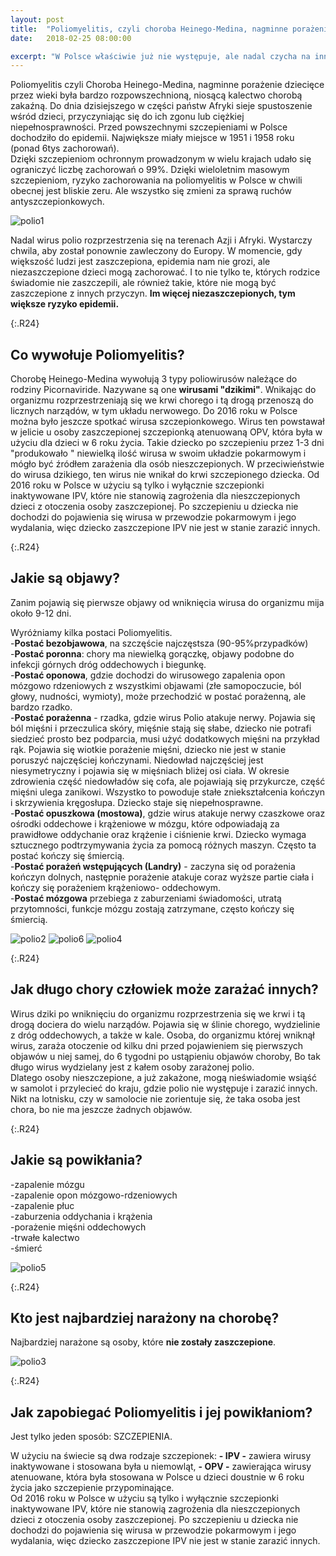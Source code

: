 ```yaml
---
layout: post
title:  "Poliomyelitis, czyli choroba Heinego-Medina, nagminne porażenie dziecięce"
date:   2018-02-25 08:00:00

excerpt: "W Polsce właściwie już nie występuje, ale nadal czycha na innych kontynentach, wywołując epidemie i doprowadzając do trwałego kalectwa setki dzieci."
---
```


Poliomyelitis czyli Choroba Heinego-Medina, nagminne porażenie dziecięce przez wieki była bardzo rozpowszechnioną, niosącą kalectwo chorobą zakaźną. Do dnia dzisiejszego w części państw Afryki sieje spustoszenie wśród dzieci, przyczyniając się do ich zgonu lub ciężkiej niepełnosprawności. Przed powszechnymi szczepieniami w Polsce dochodziło do epidemii. Największe miały miejsce w 1951 i 1958 roku (ponad 6tys zachorowań).  
Dzięki szczepieniom ochronnym prowadzonym w wielu krajach udało się ograniczyć liczbę zachorowań o 99%. Dzięki wieloletnim masowym szczepieniom, ryzyko zachorowania na poliomyelitis w Polsce w chwili obecnej jest bliskie zeru. Ale wszystko się zmieni za sprawą ruchów antyszczepionkowych.  

![polio1](/png/Polio1.jpg)

Nadal wirus polio rozprzestrzenia się na terenach Azji i Afryki. Wystarczy chwila, aby został ponownie zawleczony do Europy. W momencie, gdy większość ludzi jest zaszczepiona, epidemia nam nie grozi, ale niezaszczepione dzieci mogą zachorować. I to nie tylko te, których rodzice świadomie nie zaszczepili, ale również takie, które nie mogą być zaszczepione z innych przyczyn. **Im więcej niezaszczepionych, tym większe ryzyko epidemii.**

{:.R24}
## Co wywołuje Poliomyelitis?

Chorobę Heinego-Medina wywołują 3 typy poliowirusów należące do rodziny Picornaviride. Nazywane są one **wirusami "dzikimi"**. Wnikając do organizmu rozprzestrzeniają się we krwi chorego i tą drogą przenoszą do licznych narządów, w tym układu nerwowego. Do 2016 roku w Polsce można było jeszcze spotkać wirusa szczepionkowego. Wirus ten powstawał w jelicie u osoby zaszczepionej szczepionką atenuowaną OPV, która była w użyciu dla dzieci w 6 roku życia. Takie dziecko po szczepieniu przez 1-3 dni "produkowało " niewielką ilość wirusa w swoim układzie pokarmowym i mógło być źródłem zarażenia dla osób nieszczepionych. W przeciwieństwie do wirusa dzikiego, ten wirus nie wnikał do krwi szczepionego dziecka. Od 2016 roku w Polsce w użyciu są tylko i wyłącznie szczepionki inaktywowane IPV, które nie stanowią zagrożenia dla nieszczepionych dzieci z otoczenia osoby zaszczepionej. Po szczepieniu u dziecka nie dochodzi do pojawienia się wirusa w przewodzie pokarmowym i jego wydalania, więc dziecko zaszczepione IPV nie jest w stanie zarazić innych. 

{:.R24}
## Jakie są objawy?

Zanim pojawią się pierwsze objawy od wniknięcia wirusa do organizmu mija około 9-12 dni.

Wyróżniamy kilka postaci Poliomyelitis.   
-**Postać bezobjawowa**, na szczęście najczęstsza (90-95%przypadków)  
-**Postać poronna**: chory ma niewielką gorączkę, objawy podobne do infekcji górnych dróg oddechowych i biegunkę.  
-**Postać oponowa**, gdzie dochodzi do wirusowego zapalenia opon mózgowo rdzeniowych z wszystkimi objawami (złe samopoczucie, ból głowy, nudności, wymioty), może przechodzić w postać porażenną, ale bardzo rzadko.  
-**Postać porażenna** - rzadka, gdzie wirus Polio atakuje nerwy. Pojawia się ból mięśni i przeczulica skóry, mięśnie stają się słabe, dziecko nie potrafi siedzieć prosto bez podparcia, musi użyć dodatkowych mięśni na przykład rąk. Pojawia się wiotkie porażenie mięśni, dziecko nie jest w stanie poruszyć najczęściej kończynami. Niedowład najczęściej jest niesymetryczny i pojawia się w mięśniach bliżej osi ciała. W okresie zdrowienia część niedowładów się cofa, ale pojawiają się przykurcze, część mięśni ulega zanikowi. Wszystko to powoduje stałe zniekształcenia kończyn i skrzywienia kręgosłupa. Dziecko staje się niepełnosprawne.  
-**Postać opuszkowa (mostowa)**, gdzie wirus atakuje nerwy czaszkowe oraz ośrodki oddechowe i krążeniowe w mózgu, które odpowiadają za prawidłowe oddychanie oraz krążenie i ciśnienie krwi. Dziecko wymaga sztucznego podtrzymywania życia za pomocą różnych maszyn. Często ta postać kończy się śmiercią.  
-**Postać porażeń wstępujących (Landry)** - zaczyna się od porażenia kończyn dolnych, następnie porażenie atakuje coraz wyższe partie ciała i kończy się porażeniem krążeniowo- oddechowym.  
-**Postać mózgowa** przebiega z zaburzeniami świadomości, utratą przytomności, funkcje mózgu zostają zatrzymane, często kończy się śmiercią.  

![polio2](/png/polio2.jpg)
![polio6](/png/polio6.jpg)
![polio4](/png/polio4.jpg)

{:.R24}
## Jak długo chory człowiek może zarażać innych?

Wirus dziki po wniknięciu do organizmu rozprzestrzenia się we krwi i tą drogą dociera do wielu narządów. Pojawia się w ślinie chorego, wydzielinie z dróg oddechowych, a także w kale. Osoba, do organizmu której wniknął wirus, zaraża otoczenie od kilku dni przed pojawieniem się pierwszych objawów u niej samej, do 6 tygodni po ustąpieniu objawów choroby, Bo tak długo wirus wydzielany jest z kałem osoby zarażonej polio.  
Dlatego osoby nieszczepione, a już zakażone, mogą nieświadomie wsiąść w samolot i przylecieć do kraju, gdzie polio nie występuje i zarazić innych. Nikt na lotnisku, czy w samolocie nie zorientuje się, że taka osoba jest chora, bo nie ma jeszcze żadnych objawów.

{:.R24}
## Jakie są powikłania?

-zapalenie mózgu  
-zapalenie opon mózgowo-rdzeniowych  
-zapalenie płuc  
-zaburzenia oddychania i krążenia  
-porażenie mięśni oddechowych  
-trwałe kalectwo  
-śmierć  

![polio5](/png/polio5.jpg)

{:.R24}
## Kto jest najbardziej narażony na chorobę?

Najbardziej narażone są osoby, które **nie zostały zaszczepione**.

![polio3](/png/polio3.jpg)

{:.R24}
## Jak zapobiegać Poliomyelitis i jej powikłaniom?

Jest tylko jeden sposób: SZCZEPIENIA. 

W użyciu na świecie są dwa rodzaje szczepionek:
**- IPV -** zawiera wirusy inaktywowane i stosowana była u niemowląt,
**- OPV -** zawierająca wirusy atenuowane, która była stosowana w Polsce u dzieci doustnie w 6 roku życia jako szczepienie przypominające.  
Od 2016 roku w Polsce w użyciu są tylko i wyłącznie szczepionki inaktywowane IPV, które nie stanowią zagrożenia dla nieszczepionych dzieci z otoczenia osoby zaszczepionej. Po szczepieniu u dziecka nie dochodzi do pojawienia się wirusa w przewodzie pokarmowym i jego wydalania, więc dziecko zaszczepione IPV nie jest w stanie zarazić innych.


